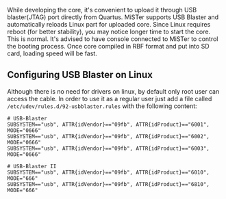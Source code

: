 While developing the core, it's convenient to upload it through USB blaster(JTAG) port directly from Quartus. MiSTer supports USB Blaster and automatically reloads Linux part for uploaded core. Since Linux requires reboot (for better stability), you may notice longer time to start the core. This is normal. It's advised to have console connected to MiSTer to control the booting process. Once core compiled in RBF format and put into SD card, loading speed will be fast.

## Configuring USB Blaster on Linux
Although there is no need for drivers on linux, by default only root user can access the cable. In order to use it as a regular user just add a file called `/etc/udev/rules.d/92-usbblaster.rules` with the following content:

```
# USB-Blaster 
SUBSYSTEM=="usb", ATTR{idVendor}=="09fb", ATTR{idProduct}=="6001", MODE="0666"
SUBSYSTEM=="usb", ATTR{idVendor}=="09fb", ATTR{idProduct}=="6002", MODE="0666"
SUBSYSTEM=="usb", ATTR{idVendor}=="09fb", ATTR{idProduct}=="6003", MODE="0666"

# USB-Blaster II
SUBSYSTEM=="usb", ATTR{idVendor}=="09fb", ATTR{idProduct}=="6010", MODE="666"
SUBSYSTEM=="usb", ATTR{idVendor}=="09fb", ATTR{idProduct}=="6810", MODE="666"
```
